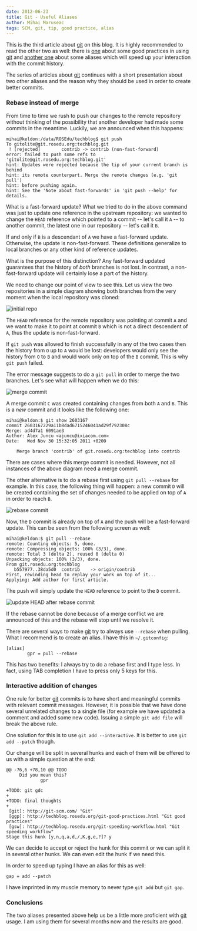 ```yaml
---
date: 2012-06-23
title: Git - Useful Aliases
author: Mihai Maruseac
tags: SCM, git, tip, good practice, alias
---
```


This is the third article about [git][git] on this blog. It is highly recommended
to read the other two as well: there is [one][ggp] about some good practices
in using [git][git] and [another one][gsw] about some aliases which will speed
up your interaction with the commit history.

The series of articles about [git][git] continues with a short presentation
about two other aliases and the reason why they should be used in order to
create better commits.

<!--more-->

### Rebase instead of merge

From time to time we rush to push our changes to the remote repository without
thinking of the possibility that another developer had made some commits in
the meantime. Luckily, we are announced when this happens:

    mihai@keldon:/data/ROSEdu/techblog$ git push
    To gitolite@git.rosedu.org:techblog.git
     ! [rejected]        contrib -> contrib (non-fast-forward)
    error: failed to push some refs to 'gitolite@git.rosedu.org:techblog.git'
    hint: Updates were rejected because the tip of your current branch is behind
    hint: its remote counterpart. Merge the remote changes (e.g. 'git pull')
    hint: before pushing again.
    hint: See the 'Note about fast-forwards' in 'git push --help' for details.

What is a fast-forward update? What we tried to do in the above command was
just to update one reference in the upstream repository: we wanted to change
the `HEAD` reference which pointed to a commit -- let's call it `A` -- to
another commit, the latest one in our repository -- let's call it `B`.

If and only if `B` is a descendant of `A` we have a fast-forward update.
Otherwise, the update is non-fast-forward. These definitions generalize to
local branches or any other kind of reference updates.

What is the purpose of this distinction? Any fast-forward updated guarantees
that the history of _both_ branches is not lost. In contrast, a
non-fast-forward update will certainly lose a part of the history.

We need to change our point of view to see this. Let us view the two
repositories in a simple diagram showing both branches from the very moment
when the local repository was cloned:

<img src="./images/gua-1.png" alt="initial repo" style="max-width:400px;"/>

The `HEAD` reference for the remote repository was pointing at commit
`A` and we want to make it to point at commit `B` which is not a
direct descendent of `A`, thus the update is non-fast-forward.

If `git push` was allowed to finish successfully in any of the two cases then
the history from `O` up to `A` would be lost: developers would only see the
history from `O` to `B` and would work only on top of the `B` commit. This is
why `git push` failed.

The error message suggests to do a `git pull` in order to merge the two
branches. Let's see what will happen when we do this:

<img src="./images/gua-2.png" alt="merge commit" style="max-width:400px;"/>

A merge commit `C` was created containing changes from both `A`
and `B`. This is a _new_ commit and it looks like the following one:

    mihai@keldon:$ git show 2603167
    commit 2603167229a11b8dad6715246041ad29f792308c
    Merge: ad4d7a1 6091ae3
    Author: Alex Juncu <ajuncu@ixiacom.com>
    Date:   Wed Nov 30 15:32:05 2011 +0200

        Merge branch 'contrib' of git.rosedu.org:techblog into contrib

There are cases where this merge commit is needed. However, not all instances
of the above diagram need a merge commit.

The other alternative is to do a rebase first using `git pull --rebase` for
example. In this case, the following thing will happen: a new commit `D` will
be created containing the set of changes needed to be applied on top of `A` in
order to reach `B`.

<img src="./images/gua-3.png" alt="rebase commit" style="max-width:400px;"/>

Now, the `D` commit is already on top of `A` and the push will be a
fast-forward update. This can be seen from the following screen as well:

    mihai@keldon:$ git pull --rebase
    remote: Counting objects: 5, done.
    remote: Compressing objects: 100% (3/3), done.
    remote: Total 3 (delta 2), reused 0 (delta 0)
    Unpacking objects: 100% (3/3), done.
    From git.rosedu.org:techblog
       b557977..38da5d0  contrib    -> origin/contrib
    First, rewinding head to replay your work on top of it...
    Applying: Add author for first article.

The push will simply update the `HEAD` reference to point to the `D` commit.

<img src="./images/gua-4.png" alt="update HEAD after rebase commit" style="max-width:400px;"/>

If the rebase cannot be done because of a merge conflict we are announced of
this and the rebase will stop until we resolve it.

There are several ways to make [git][git] try to always use `--rebase` when
pulling. What I recommend is to create an alias. I have this in
`~/.gitconfig`:

    [alias]
            gpr = pull --rebase

This has two benefits: I always try to do a rebase first and I type less. In
fact, using TAB completion I have to press only 5 keys for this.

### Interactive addition of changes

One rule for better [git][git] commits is to have short and meaningful commits
with relevant commit messages. However, it is possible that we have done
several unrelated changes to a single file (for example we have updated a
comment and added some new code). Issuing a simple `git add file` will break
the above rule.

One solution for this is to use `git add --interactive`. It is better
to use `git add --patch` though.

Our change will be split in several hunks and each of them will be offered to
us with a simple question at the end:

    @@ -76,6 +78,10 @@ TODO
         Did you mean this?
                 gpr

    +TODO: git gdc
    +
    +TODO: final thoughts
    +
     [git]: http://git-scm.com/ "Git"
     [ggp]: http://techblog.rosedu.org/git-good-practices.html "Git good practices"
     [gsw]: http://techblog.rosedu.org/git-speeding-workflow.html "Git speeding workflow"
    Stage this hunk [y,n,q,a,d,/,K,g,e,?]? y

We can decide to accept or reject the hunk for this commit or we can split it
in several other hunks. We can even edit the hunk if we need this.

In order to speed up typing I have an alias for this as well:

    gap = add --patch

I have imprinted in my muscle memory to never type `git add` but `git gap`.

### Conclusions

The two aliases presented above help us be a little more proficient with
[git][git] usage. I am using them for several months now and the results are
good.

[git]: http://git-scm.com/ "Git"
[ggp]: http://techblog.rosedu.org/git-good-practices.html "Git good practices"
[gsw]: http://techblog.rosedu.org/git-speeding-workflow.html "Git speeding workflow"
